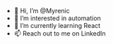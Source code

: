 - 👋 Hi, I’m @Myrenic
- 👀 I’m interested in automation
- 🌱 I’m currently learning React
- 📫 Reach out to me on LinkedIn
